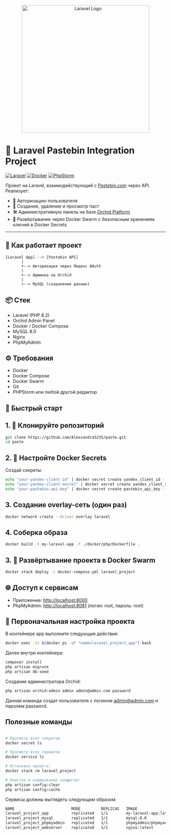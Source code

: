 <p align="center"><a href="https://laravel.com" target="_blank"><img src="https://raw.githubusercontent.com/laravel/art/master/logo-lockup/5%20SVG/2%20CMYK/1%20Full%20Color/laravel-logolockup-cmyk-red.svg" width="400" alt="Laravel Logo"></a></p>

# 🚀 Laravel Pastebin Integration Project

[![Laravel](https://img.shields.io/badge/Laravel-12.x-red?logo=laravel)](https://laravel.com)
[![Docker](https://img.shields.io/badge/Docker-Swarm-blue?logo=docker)](https://docs.docker.com/engine/swarm/)
[![PhpStorm](https://img.shields.io/badge/IDE-PhpStorm-purple?logo=jetbrains)](https://www.jetbrains.com/phpstorm/)

Проект на Laravel, взаимодействующий с [Pastebin.com](https://pastebin.com) через API. Реализует:

- 🔐 Авторизацию пользователя 
- 📝 Создание, удаление и просмотр паст
- 🛠 Административную панель на базе [Orchid Platform](https://orchid.software)
- 🐳 Развёртывание через Docker Swarm с безопасным хранением ключей в Docker Secrets

---

## 🧠 Как работает проект

```plaintext
[Laravel App] --> [Pastebin API]
       |
       +--> Авторизация через Яндекс OAuth
       |
       +--> Админка на Orchid
       |
       +--> MySQL (сохранение данных)
```

## 📦 Стек

- Laravel (PHP 8.2)
- Orchid Admin Panel
- Docker / Docker Compose
- MySQL 8.0
- Nginx
- PhpMyAdmin

## ⚙️ Требования

- Docker
- Docker Compose
- Docker Swarm 
- Git
- PHPStorm или любой другой редактор

## 🚀 Быстрый старт

## 1. 📁  Клонируйте репозиторий

```bash
git clone https://github.com/Alexsandra5235/paste.git
cd paste
```

## 2. 🔐 Настройте Docker Secrets
Создай секреты:

```bash
echo "your-yandex-client-id" | docker secret create yandex_client_id -
echo "your-yandex-client-secret" | docker secret create yandex_client_secret -
echo "your-pastebin-api-key" | docker secret create pastebin_api_key -
```

## 3. Создание overlay-сеть (один раз)

```bash
docker network create --driver overlay laravel
```

## 4. Соберка образа

```bash
docker build -t my-laravel-app -f ./docker/php/Dockerfile .
```

## 3. 🚀 Развёртывание проекта в Docker Swarm
```bash
docker stack deploy -c docker-compose.yml laravel_project
```

## 🌐 Доступ к сервисам

- Приложение: [http://localhost:8000](http://localhost:8000)
- PhpMyAdmin: [http://localhost:8081](http://localhost:8081)
(логин: root, пароль: root)

## 🧱 Первоначальная настройка проекта
В контейнере app выполните следующие действия:

```bash
docker exec -it $(docker ps -qf "name=laravel_project_app") bash
```

Далее внутри контейнера:

```bash
composer install
php artisan migrate
php artisan db:seed
```

Создание администратора Orchid:

```bash
php artisan orchid:admin admin admin@admin.com password
```
Данная команда создат пользователя с логином admin@admin.com и паролем password.

## Полезные команды
```bash

# Просмотр всех секретов
docker secret ls

# Просмотр всех сервисов
docker service ls  

# Остановка проекта:
docker stack rm laravel_project

# Очистка и кэширование конфигов:
php artisan config:clear
php artisan config:cache
```

Сервисы должны выглядеть следующим образом:

```bash
NAME                         MODE         REPLICAS   IMAGE                          
laravel_project_app          replicated   1/1        my-laravel-app:latest
laravel_project_mysql        replicated   1/1        mysql:8.0                      
laravel_project_phpmyadmin   replicated   1/1        phpmyadmin/phpmyadmin:latest 
laravel_project_webserver    replicated   1/1        nginx:latest                   

```
